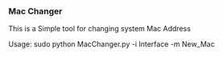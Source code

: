 ### Mac Changer

This is a Simple tool for changing system Mac Address 

Usage: sudo python MacChanger.py -i Interface -m New_Mac